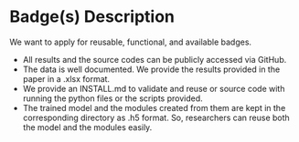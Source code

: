 # Badge(s) Description
We want to apply for reusable, functional, and available badges. 
- All results and the source codes can be publicly accessed via GitHub.
- The data is well documented. We provide the results provided in the paper in a .xlsx format. 
- We provide an INSTALL.md to validate and reuse or source code with running the python files or the scripts provided.
- The trained model and the modules created from them are kept in the corresponding directory as .h5 format. So, researchers can reuse both the model and the modules easily.
